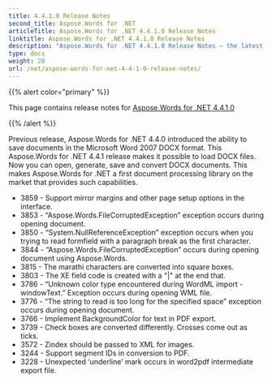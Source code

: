 ```yaml
---
title: 4.4.1.0 Release Notes
second_title: Aspose.Words for .NET
articleTitle: Aspose.Words for .NET 4.4.1.0 Release Notes
linktitle: Aspose.Words for .NET 4.4.1.0 Release Notes
description: "Aspose.Words for .NET 4.4.1.0 Release Notes – the latest updates and fixes."
type: docs
weight: 20
url: /net/aspose-words-for-net-4-4-1-0-release-notes/
---
```


{{% alert color="primary" %}}

This page contains release notes for [Aspose.Words for .NET 4.4.1.0](https://downloads.aspose.com/words/net/new-releases/aspose.words-for-.net-4.4.1.0/)

{{% /alert %}}

Previous release, Aspose.Words for .NET 4.4.0 introduced the ability to save documents in the Microsoft Word 2007 DOCX format. This Aspose.Words for .NET 4.4.1 release makes it possible to load DOCX files. Now you can open, generate, save and convert DOCX documents. This makes Aspose.Words for .NET a first document processing library on the market that provides such capabilities.

- 3859 - Support mirror margins and other page setup options in the interface.
- 3853 - “Aspose.Words.FileCorruptedException” exception occurs during opening document.
- 3850 - “System.NullReferenceException” exception occurs when you trying to read formfield with a paragraph break as the first character.
- 3844 - “Aspose.Words.FileCorruptedException” occurs during opening document using Aspose.Words.
- 3815 - The marathi characters are converted into square boxes.
- 3803 - The XE field code is created with a "|" at the end that.
- 3786 - “Unknown color type encountered during WordML import - windowText.” Exception occurs during opening WML file.
- 3776 - “The string to read is too long for the specified space” exception occurs during opening document.
- 3766 - Implement BackgroundColor for text in PDF export.
- 3739 - Check boxes are converted differently. Crosses come out as ticks.
- 3572 - Zindex should be passed to XML for images.
- 3244 - Support segment IDs in conversion to PDF.
- 3228 - Unexpected ‘underline’ mark occurs in word2pdf intermediate export file.


